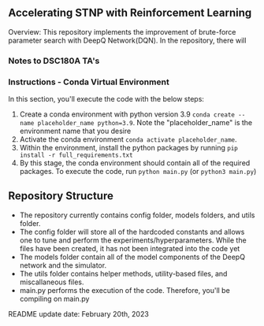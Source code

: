 ## Accelerating STNP with Reinforcement Learning 

Overview: This repository implements the improvement of brute-force parameter search with DeepQ Network(DQN). In the repository, there will 


### Notes to DSC180A TA's

### Instructions - Conda Virtual Environment
In this section, you'll execute the code with the below steps:
1. Create a conda environment with python version 3.9 `conda create --name placeholder_name python=3.9`. Note the "placeholder_name" is the environment name that you desire
2. Activate the conda environment `conda activate placeholder_name`. 
3. Within the environment, install the python packages by running `pip install -r full_requirements.txt`
4. By this stage, the conda environment should contain all of the required packages. To execute the code, run `python main.py` (or `python3 main.py`)

## Repository Structure
- The repository currently contains config folder, models folders, and utils folder. 
- The config folder will store all of the hardcoded constants and allows one to tune and perform the experiments/hyperparameters. While the files have been created, it has not been integrated into the code yet
- The models folder contain all of the model components of the DeepQ network and the simulator. 
- The utils folder contains helper methods, utility-based files, and miscallaneous files. 
- main.py performs the execution of the code. Therefore, you'll be compiling on main.py

README update date: February 20th, 2023